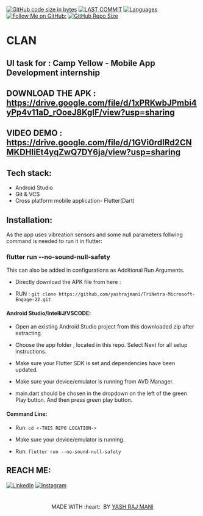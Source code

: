 [![GitHub code size in bytes](https://img.shields.io/github/languages/code-size/yashrajmani/clan?style=for-the-badge)](https://github.com/yashrajmani/)
[![LAST COMMIT](https://img.shields.io/github/last-commit/yashrajmani/clan?style=for-the-badge)](https://github.com/yashrajmani/)
[![Languages](https://img.shields.io/github/languages/count/yashrajmani/clan?style=for-the-badge)](https://github.com/yashrajmani/)
[![Follow Me on GitHub:](https://img.shields.io/github/followers/yashrajmani?style=for-the-badge)](https://github.com/yashrajmani/)
[![GitHub Repo Size](https://img.shields.io/github/repo-size/yashrajmani/TriNetra-Microsoft-Engage-22?style=for-the-badge)](https://github.com/yashrajmani/)

# CLAN

## UI task for : Camp Yellow - Mobile App Development internship

## DOWNLOAD THE APK : https://drive.google.com/file/d/1xPRKwbJPmbi4yPp4v11aD_rOoeJ8KgIF/view?usp=sharing

## VIDEO DEMO : https://drive.google.com/file/d/1GVi0rdIRd2CNMKDHIiEt4yqZwQ7DY6ja/view?usp=sharing



## Tech stack:
- Android Studio
- Git & VCS 
- Cross platform mobile application- Flutter(Dart)

## Installation:
As the app uses vibreation sensors and some null parameters follwing command is needed to run it in flutter: 
### flutter run --no-sound-null-safety
This can also be added in configurations as Additional Run Arguments.

- Directly download the APK file from here : <LINK>
	
- RUN : `git clone https://github.com/yashrajmani/TriNetra-Microsoft-Engage-22.git` 
	
#### Android Studio/IntelliJ/VSCODE:

- Open an existing Android Studio project from this downloaded zip after extracting.
	
- Choose the app folder , located in this repo. Select Next for all setup instructions.
	
- Make sure your Flutter SDK is set and dependencies have been updated.
	
- Make sure your device/emulator is running from AVD Manager.
	
- main.dart should be chosen in the dropdown on the left of the green Play button. And then press green play button.
	
#### Command Line:

- Run: `cd <-THIS REPO LOCATION->` 

- Make sure your device/emulator is running.

- Run: `flutter run --no-sound-null-safety` 




## REACH ME:
[![LinkedIn](https://img.shields.io/badge/LinkedIn-connect-blue.svg?logo=linkedin&logoColor=white)](https://www.linkedin.com/in/yashrajmani/) 
[![Instagram](https://img.shields.io/badge/Instagram-follow-purple.svg?logo=instagram&logoColor=white)](https://www.instagram.com/yashrajmani/)



#
<p align="center">
	MADE WITH :heart: &nbsp;BY <a href="https://github.com/yashrajmani/">YASH RAJ MANI</a>
</p>
